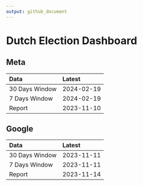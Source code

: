 ```yaml
---
output: github_document
---
```


# Dutch Election Dashboard



## Meta


|Data           |Latest     |
|:--------------|:----------|
|30 Days Window |2024-02-19 |
|7 Days Window  |2024-02-19 |
|Report         |2023-11-10 |

## Google


|Data           |Latest     |
|:--------------|:----------|
|30 Days Window |2023-11-11 |
|7 Days Window  |2023-11-11 |
|Report         |2023-11-14 |
